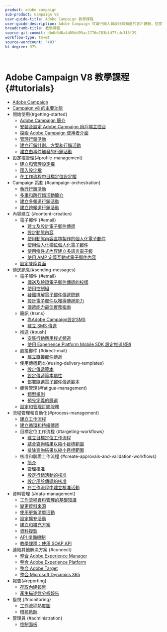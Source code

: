 ```yaml
---
product: adobe campaign
sub-product: Campaign V8
user-guide-title: Adobe Campaign 教學課程
user-guide-description: Adobe Campaign 可讓行銷人員設計跨頻道的客戶體驗，並提供視覺化行銷活動協調、即時互動管理和跨頻道執行的環境。
breadcrumb-title: 教學課程
source-git-commit: dbdb6d0a4d09dd95ac1776e783bfd77cdc313f29
workflow-type: tm+mt
source-wordcount: '403'
ht-degree: 97%

---
```



# Adobe Campaign V8 教學課程 {#tutorials}

+ [Adobe Campaign](/help/overview.md)
+ [Campaign v8 的主要功能](https://experienceleague.adobe.com/docs/campaign/campaign-v8/start/whats-new.html?lang=zh-Hant)
+ 開始使用{#getting-started}
   + [Adobe Campaign 簡介](/help/get-started/introduction-to-adobe-campaign.md)
   + [安裝及設定 Adobe Campaign 用戶端主控台](/help/get-started/install-and-set-up-the-adobe-campaign-client-console.md)
   + [探索 Adobe Campaign 使用者介面](/help/get-started/explore-the-adobe-campaign-user-interface.md)
   + [管理行銷活動](/help/get-started/manage-marketing-campaigns.md)
   + [建立行銷計劃、方案和行銷活動](/help/get-started/create-a-marketing-plan-programs-and-campaigns.md)
   + [建立由事件觸發的行銷活動](/help/get-started/create-event-triggered-campaigns.md)
+ 設定檔管理{#profile-management}
   + [建立和管理設定檔](/help/profile-management/create-and-manage-profiles.md)
   + [匯入設定檔](/help/profile-management/import-profiles.md)
   + [在工作流程中目標定位設定檔](/help/profile-management/target-profiles-in-a-workflow.md)
+ Campaign 策劃 {#campaign-orchestration}
   + [執行行銷活動](/help/orchestrate-campaigns/execute-a-campaign.md)
   + [多重和跨行銷活動簡介](/help/orchestrate-campaigns/introduction-to-cross-and-multi-channel-campaigns.md)
   + [建立多頻道行銷活動](/help/orchestrate-campaigns/multi-channel-campaigns.md)
   + [建立跨頻道行銷活動](/help/orchestrate-campaigns/cross-channel-campaigns.md)
+ 內容建立 {#content-creation}
   + 電子郵件 {#email}
      + [建立及設計電子郵件傳遞](/help/content-creation/create-and-design-email-deliveries.md)
      + [設定動態內容](/help/content-creation/configure-dynamic-content.md)
      + [使用動態內容區塊製作的個人化電子郵件](/help/content-creation/personalize-using-dynamic-content-blocks.md)
      + [使用個人化欄位個人化電子郵件](/help/content-creation/personalize-emails-using-personalization-fields.md)
      + [使用條件式內容建立多語言電子報](/help/content-creation/create-a-multilingual-newsletter-using-conditional-content.md)
      + [使用 AMP 定義互動式電子郵件內容](/help/content-creation/design-interactive-email-content-with-amp.md)
   + [設定登陸頁面](/help/content-creation/configure-landingpages.md)
+ 傳送訊息{#sending-messages}
   + 電子郵件 {#email}
      + [傳送及驗證電子郵件傳遞的校樣](/help/send-messages/email/send-and-validate-proofs.md)
      + [使用控制組](/help/send-messages/email/use-control-groups.md)
      + [疑難排解電子郵件傳遞問題](/help/send-messages/email/troubleshoot-email-delivery-issues.md)
      + [設計電子郵件以獲得傳遞能力](/help/send-messages/email/design-emails-for-deliverability.md)
      + [傳遞能力最佳實務指南](https://experienceleague.adobe.com/docs/deliverability-learn/deliverability-best-practice-guide/introduction.html?lang=zh-Hant)
   + 簡訊 {#sms}
      + [為Adobe Campaign設定SMS](https://experienceleague.adobe.com/docs/campaign-learn/configure-sms-account/overview.html)
      + [建立 SMS 傳送](/help/send-messages/mobile/create-an-sms-delivery.md)
   + 推送 {#push}
      + [安裝行動應用程式頻道](/help/send-messages/mobile/install-the-mobile-app.md)
      + [使用 Experience Platform Mobile SDK 設定推送頻道](/help/send-messages/mobile/configure-push-using-aep-mobile-sdk.md)
   + 直接郵件 {#direct-mail}
      + [建立直接郵件傳遞](/help/send-messages/direct-mail/create-direct-mail-deliveries.md)
   + 使用傳遞範本{#using-delivery-templates}
      + [設定傳遞範本](/help/send-messages/use-delivery-templates/configure-a-delivery-template.md)
      + [設定傳遞範本屬性](/help/send-messages/use-delivery-templates/set-delivery-template-properties.md)
      + [部署隨選電子郵件傳遞範本](/help/send-messages/use-delivery-templates/deploy-ad-hoc-email-delivery-template.md)
   + 疲勞管理{#fatigue-management}
      + [類型規則](/help/send-messages/fatigue-management/typology-rules-for-fatigue-management.md)
      + [預先定義的篩選](/help/send-messages/fatigue-management/fatigue-management-using-filters.md)
   + [設定和管理訂閱服務](/help/send-messages/configure-and-manage-subscription-services.md)
+ 流程管理和自動化{#process-management}
   + [建立工作流程](/help/process-management/create-a-workflow.md)
   + [建立循環和持續傳遞](/help/process-management/recurring-deliveries.md)
   + 目標定位工作流程 {#targeting-workflows}
      + [建立目標定位工作流程](/help/process-management/create-a-targeting-workflow.md)
      + [結合查詢結果以縮小目標範圍](/help/process-management/refine-targets-by-combining-query-results.md)
      + [排除查詢結果以縮小目標範圍](/help/process-management/refine-targets-by-excluding-query-results.md)
   + 核准和驗證工作流程 {#create-approvals-and-validation-workflows}
      + [簡介](/help/process-management/create-approvals-and-validation-workflows/create-approvals-and-validation-workflows-introduction.md)
      + [管理核准](/help/process-management/create-approvals-and-validation-workflows/manage-approvals.md)
      + [設定行銷活動的核准 ](/help/process-management/create-approvals-and-validation-workflows/configure-approvals-for-campaigns.md)
      + [設定用於傳遞的核准 ](/help/process-management/create-approvals-and-validation-workflows/configure-approvals-for-deliveries.md)
      + [在工作流程中建立核准活動](/help/process-management/create-approvals-and-validation-workflows/create-approval-process-in-a-workflow.md)
+ 資料管理 {#data-management}
   + [工作流程資料管理的基礎知識](/help/data-management/data-management-fundamentals.md)
   + [變更資料來源](/help/data-management/change-data-source.md)
   + [使用更新清單活動](/help/process-management/use-the-update-list-activity.md)
   + [設定擴充活動](/help/process-management/enrichment-activity.md)
   + [建立和擴充方案](/help/data-management/create-and-extend-a-schema.md)
   + [資料複製](/help/data-management/data-replication.md)
   + [API 準備機制](/help/data-management/api-staging-mechanism.md)
   + [教學課程：使用 SOAP API](https://experienceleague.adobe.com/docs/campaign-learn/use-soap-apis/introduction.html?lang=zh-Hant)
+ 連結其他解決方案 {#connect}
   + [整合 Adobe Experience Manager](https://experienceleague.adobe.com/docs/offer-decisioning-learn/tutorials/overview.html?lang=zh-Hant)
   + [整合 Adobe Experience Platform](https://experienceleague.adobe.com/docs/campaign-learn/integrate-with-experience-platform/overview.html)
   + [整合 Adobe Target](/help/connect/target-integration.md)
   + [整合 Microsoft Dynamics 365](/help/connect/dynamics365-integration.md)
+ 報告{#reporting}
   + [存取內建報吿](/help/reporting/access-built-in-reports.md)
   + [產生描述性分析報告](/help/reporting/generate-a-descriptive-analysis-report.md)
+ 監視 {#monitoring}
   + [工作流程熱度圖](/help/monitoring/workflow-heatmap.md)
   + [稽核軌跡](/help/monitoring/audit-trail.md)
+ 管理員 {#administration}
   + [控制面板](https://experienceleague.adobe.com/docs/campaign-learn/control-panel/control-panel-overview.html?lang=zh-Hant)
